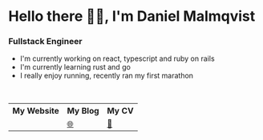 # Hello there 👋🏻, I'm Daniel Malmqvist

### Fullstack Engineer

- I'm currently working on react, typescript and ruby on rails
- I'm currently learning rust and go
- I really enjoy running, recently ran my first marathon

<br/>


<table>
  <tr>
    <th>My Website</th>
    <th>My Blog</th>
    <th>My CV</th>
  </tr>
  <tr>
    <td>
      <a href="www.malmqvist.dev">
    </td>
    <td>
      <a href="#">🌐</a>
    </td>
    <td>
      <a href="#">📄</a>
    </td>
  </tr>
</table>
